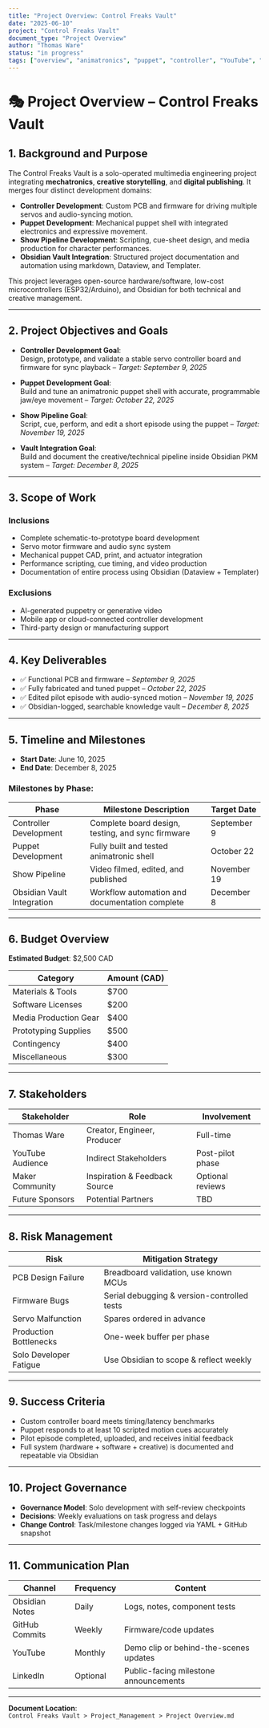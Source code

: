 ```yaml
---
title: "Project Overview: Control Freaks Vault"
date: "2025-06-10"
project: "Control Freaks Vault"
document_type: "Project Overview"
author: "Thomas Ware"
status: "in progress"
tags: ["overview", "animatronics", "puppet", "controller", "YouTube", "solo-project"]
---
```


# 🎭 Project Overview – Control Freaks Vault

## 1. Background and Purpose

The Control Freaks Vault is a solo-operated multimedia engineering project integrating **mechatronics**, **creative storytelling**, and **digital publishing**. It merges four distinct development domains:

- **Controller Development**: Custom PCB and firmware for driving multiple servos and audio-syncing motion.
- **Puppet Development**: Mechanical puppet shell with integrated electronics and expressive movement.
- **Show Pipeline Development**: Scripting, cue-sheet design, and media production for character performances.
- **Obsidian Vault Integration**: Structured project documentation and automation using markdown, Dataview, and Templater.

This project leverages open-source hardware/software, low-cost microcontrollers (ESP32/Arduino), and Obsidian for both technical and creative management.

---

## 2. Project Objectives and Goals

- **Controller Development Goal**:  
  Design, prototype, and validate a stable servo controller board and firmware for sync playback – *Target: September 9, 2025*

- **Puppet Development Goal**:  
  Build and tune an animatronic puppet shell with accurate, programmable jaw/eye movement – *Target: October 22, 2025*

- **Show Pipeline Goal**:  
  Script, cue, perform, and edit a short episode using the puppet – *Target: November 19, 2025*

- **Vault Integration Goal**:  
  Build and document the creative/technical pipeline inside Obsidian PKM system – *Target: December 8, 2025*

---

## 3. Scope of Work

### Inclusions

- Complete schematic-to-prototype board development
- Servo motor firmware and audio sync system
- Mechanical puppet CAD, print, and actuator integration
- Performance scripting, cue timing, and video production
- Documentation of entire process using Obsidian (Dataview + Templater)

### Exclusions

- AI-generated puppetry or generative video
- Mobile app or cloud-connected controller development
- Third-party design or manufacturing support

---

## 4. Key Deliverables

- ✅ Functional PCB and firmware – *September 9, 2025*
- ✅ Fully fabricated and tuned puppet – *October 22, 2025*
- ✅ Edited pilot episode with audio-synced motion – *November 19, 2025*
- ✅ Obsidian-logged, searchable knowledge vault – *December 8, 2025*

---

## 5. Timeline and Milestones

- **Start Date**: June 10, 2025  
- **End Date**: December 8, 2025  

### Milestones by Phase:

| Phase                      | Milestone Description                                 | Target Date     |
|----------------------------|--------------------------------------------------------|-----------------|
| Controller Development     | Complete board design, testing, and sync firmware      | September 9     |
| Puppet Development         | Fully built and tested animatronic shell               | October 22      |
| Show Pipeline              | Video filmed, edited, and published                    | November 19     |
| Obsidian Vault Integration | Workflow automation and documentation complete         | December 8      |

---

## 6. Budget Overview

**Estimated Budget**: $2,500 CAD

| Category              | Amount (CAD) |
|-----------------------|--------------|
| Materials & Tools     | $700         |
| Software Licenses     | $200         |
| Media Production Gear | $400         |
| Prototyping Supplies  | $500         |
| Contingency           | $400         |
| Miscellaneous         | $300         |

---

## 7. Stakeholders

| Stakeholder       | Role                            | Involvement       |
|-------------------|----------------------------------|-------------------|
| Thomas Ware       | Creator, Engineer, Producer      | Full-time         |
| YouTube Audience  | Indirect Stakeholders            | Post-pilot phase  |
| Maker Community   | Inspiration & Feedback Source    | Optional reviews  |
| Future Sponsors   | Potential Partners               | TBD               |

---

## 8. Risk Management

| Risk                         | Mitigation Strategy                         |
|------------------------------|----------------------------------------------|
| PCB Design Failure           | Breadboard validation, use known MCUs       |
| Firmware Bugs                | Serial debugging & version-controlled tests |
| Servo Malfunction            | Spares ordered in advance                   |
| Production Bottlenecks       | One-week buffer per phase                   |
| Solo Developer Fatigue       | Use Obsidian to scope & reflect weekly      |

---

## 9. Success Criteria

- Custom controller board meets timing/latency benchmarks
- Puppet responds to at least 10 scripted motion cues accurately
- Pilot episode completed, uploaded, and receives initial feedback
- Full system (hardware + software + creative) is documented and repeatable via Obsidian

---

## 10. Project Governance

- **Governance Model**: Solo development with self-review checkpoints
- **Decisions**: Weekly evaluations on task progress and delays
- **Change Control**: Task/milestone changes logged via YAML + GitHub snapshot

---

## 11. Communication Plan

| Channel        | Frequency     | Content                                 |
|----------------|---------------|------------------------------------------|
| Obsidian Notes | Daily         | Logs, notes, component tests             |
| GitHub Commits | Weekly        | Firmware/code updates                    |
| YouTube        | Monthly       | Demo clip or behind-the-scenes updates   |
| LinkedIn       | Optional      | Public-facing milestone announcements    |

---

**Document Location**:  
`Control Freaks Vault > Project_Management > Project Overview.md`
